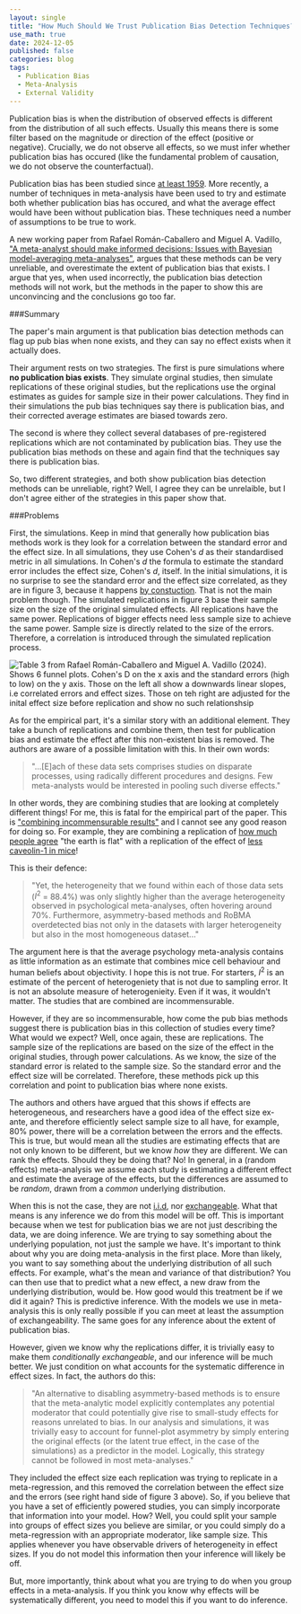 ```yaml
---
layout: single
title: "How Much Should We Trust Publication Bias Detection Techniques?"
use_math: true
date: 2024-12-05
published: false
categories: blog
tags:
  - Publication Bias
  - Meta-Analysis
  - External Validity
---
```


Publication bias is when the distribution of observed effects is different from the distribution of all such effects. Usually this means there is some filter based on the magnitude or direction of the effect (positive or negative). Crucially, we do not observe all effects, so we must infer whether publication bias has occured (like the fundamental problem of causation, we do not observe the counterfactual).

Publication bias has been studied since [at least 1959](https://anthonychigney.github.io/home/blog/first-study-pub-bias/). More recently, a number of techniques in meta-analysis have been used to try and estimate both whether publication bias has occured, and what the average effect would have been without publication bias. These techniques need a number of assumptions to be true to work.

A new working paper from Rafael Román-Caballero and Miguel A. Vadillo, ["A meta-analyst should make informed decisions: Issues with Bayesian model-averaging meta-analyses"](https://osf.io/preprints/metaarxiv/tm7dv), argues that these methods can be very unreliable, and overestimate the extent of publication bias that exists. I argue that yes, when used incorrectly, the publication bias detection methods will not work, but the methods in the paper to show this are unconvincing and the conclusions go too far.


###Summary

The paper's main argument is that publication bias detection methods can flag up pub bias when none exists, and they can say no effect exists when it actually does.

Their argument rests on two strategies. The first is pure simulations where **no publication bias exists**. They simulate orginal studies, then simulate replications of these original studies, but the replications use the orginal estimates as guides for sample size in their power calculations. They find in their simulations the pub bias techniques say there is publication bias, and their corrected average estimates are biased towards zero. 

The second is where they collect several databases of pre-registered replications which are not contaminated by publication bias. They use the publication bias methods on these and again find that the techniques say there is publication bias. 

So, two different strategies, and both show publication bias detection methods can be unreliable, right? Well, I agree they can be unrelaible, but I don't agree either of the strategies in this paper show that. 


###Problems

First, the simulations. Keep in mind that generally how publication bias methods work is they look for a correlation between the standard error and the effect size. In all simulations, they use Cohen's $d$ as their standardised metric in all simulations. In Cohen's $d$ the formula to estimate the standard error includes the effect size, Cohen's $d$, itself. In the initial simulations, it is no surprise to see the standard error and the effect size correlated, as they are in figure 3, because it happens [by constuction](https://anthonychigney.github.io/home/blog/CohensD-and-pub-bias/). That is not the main problem though. The simulated replications in figure 3 base their sample size on the size of the original simulated effects. All replications have the same power. Replications of bigger effects need less sample size to achieve the same power. Sample size is directly related to the size of the errors. Therefore, a correlation is introduced through the simulated replication process. 


![Table 3 from Rafael Román-Caballero and Miguel A. Vadillo (2024). Shows 6 funnel plots. Cohen's D on the x axis and the standard errors (high to low) on the y axis. Those on the left all show a downwards linear slopes, i.e correlated errors and effect sizes. Those on teh right are adjusted for the inital effect size before replication and show no such relationshsip](/home/assets/blogassets/fig3pubbias.PNG)


As for the empirical part, it's a similar story with an additional element. They take a bunch of replications and combine them, then test for publication bias and estimate the effect after this non-existent bias is removed. The authors are aware of a possible limitation with this. In their own words:

> "...[E]ach of these data sets comprises studies on
disparate processes, using radically different procedures and
designs. Few meta-analysts would be interested in pooling
such diverse effects." 

In other words, they are combining studies that are looking at completely different things! For me, this is fatal for the empirical part of the paper. This is ["combining incommensurable results"](https://datacolada.org/105) and I cannot see any good reason for doing so. For example, they are combining a replication of [how much people agree](https://www.tandfonline.com/doi/full/10.1080/0951508042000202354) "the earth is flat" with a replication of the effect of [less caveolin-1 in mice](https://www.cell.com/cell/fulltext/S0092-8674(11)00645-3?_returnURL=https%3A%2F%2Flinkinghub.elsevier.com%2Fretrieve%2Fpii%2FS0092867411006453%3Fshowall%3Dtrue)!

This is their defence:

> "Yet, the heterogeneity that we found
within each of those data sets ($I^2$ = 88.4%) was only slightly
higher than the average heterogeneity observed in
psychological meta-analyses, often hovering around 70%.
Furthermore, asymmetry-based methods and RoBMA
overdetected bias not only in the datasets with larger
heterogeneity but also in the most homogeneous dataset..." 

The argument here is that the average psychology meta-analysis contains as little information as an estimate that combines mice cell behaviour and human beliefs about objectivity. I hope this is not true. For starters, $I^2$ is an estimate of the percent of heterogeniety that is not due to sampling error. It is not an absolute measure of heterogenieity. Even if it was, it wouldn't matter. The studies that are combined are incommensurable.

However, if they are so incommensurable, how come the pub bias methods suggest there is publication bias in this collection of studies every time? What would we expect? Well, once again, these are replications. The sample size of the replications are based on the size of the effect in the original studies, through power calculations. As we know, the size of the standard error is related to the sample size. So the standard error and the effect size will be correlated. Therefore, these methods pick up this correlation and point to publication bias where none exists. 

The authors and others have argued that this shows if effects are heterogeneous, and researchers have a good idea of the effect size ex-ante, and therefore efficiently select sample size to all have, for example, 80% power, there will be a correlation between the errors and the effects. This is true, but would mean all the studies are estimating effects that are not only known to be different, but we know *how* they are different. We can rank the effects. Should they be doing that? No! In general, in a (random effects) meta-analysis we assume each study is estimating a different effect and estimate the average of the effects, but the differences are assumed to be *random*, drawn from a *common* underlying distribution. 

When this is not the case, they are not [i.i.d](https://en.wikipedia.org/wiki/Independent_and_identically_distributed_random_variables), nor [exchangeable](https://www.uv.es/~bernardo/Exchangeability.pdf). What that means is any inference we do from this model will be off. This is important because when we test for publication bias we are not just describing the data, we are doing inference. We are trying to say something about the underlying population, not just the sample we have. It's important to think about why you are doing meta-analysis in the first place. More than likely, you want to say something about the underlying distribution of all such effects. For example, what's the mean and variance of that distribution? You can then use that to predict what a new effect, a new draw from the underlying distribution, would be. How good would this treatment be if we did it again? This is predictive inference. With the models we use in meta-analysis this is only really possible if you can meet at least the assumption of exchangeability. The same goes for any inference about the extent of publication bias. 

However, given we know why the replications differ, it is trivially easy to make them *conditionally exchangeable*, and our inference will be much better. We just condition on what accounts for the systematic difference in effect sizes. In fact, the authors do this:

> "An alternative to disabling asymmetry-based methods is to
ensure that the meta-analytic model explicitly contemplates
any potential moderator that could potentially give rise to
small-study effects for reasons unrelated to bias. In our
analysis and simulations, it was trivially easy to account for
funnel-plot asymmetry by simply entering the original effects
(or the latent true effect, in the case of the simulations) as a
predictor in the model. Logically, this strategy cannot be
followed in most meta-analyses."

They included the effect size each replication was trying to replicate in a meta-regression, and this removed the correlation between the effect size and the errors (see right hand side of figure 3 above). So, if you believe that you have a set of efficiently powered studies, you can simply incorporate that information into your model. How? Well, you could split your sample into groups of effect sizes you believe are similar, or you could simply do a meta-regression with an appropriate moderator, like sample size. This applies whenever you have observable drivers of heterogeneity in effect sizes. If you do not model this information then your inference will likely be off. 

But, more importantly, think about what you are trying to do when you group effects in a meta-analysis. If you think you know why effects will be systematically different, you need to model this if you want to do inference.  
